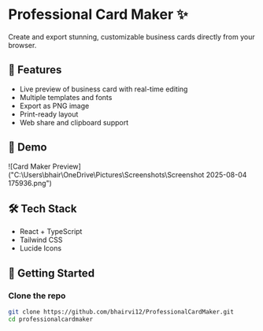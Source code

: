 # Professional Card Maker ✨

Create and export stunning, customizable business cards directly from your browser.

## 🚀 Features

- Live preview of business card with real-time editing
- Multiple templates and fonts
- Export as PNG image
- Print-ready layout
- Web share and clipboard support

## 📸 Demo

![Card Maker Preview]("C:\Users\bhair\OneDrive\Pictures\Screenshots\Screenshot 2025-08-04 175936.png")

## 🛠️ Tech Stack

- React + TypeScript
- Tailwind CSS
- Lucide Icons

## 🔧 Getting Started

### Clone the repo

```bash
git clone https://github.com/bhairvi12/ProfessionalCardMaker.git
cd professionalcardmaker

